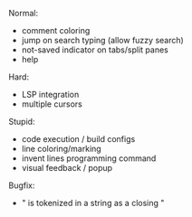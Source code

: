 Normal:
- comment coloring
- jump on search typing (allow fuzzy search)
- not-saved indicator on tabs/split panes
- help

Hard:
- LSP integration
- multiple cursors

Stupid:
- code execution / build configs
- line coloring/marking
- invent lines programming command
- visual feedback / popup

Bugfix:
- \" is tokenized in a string as a closing "